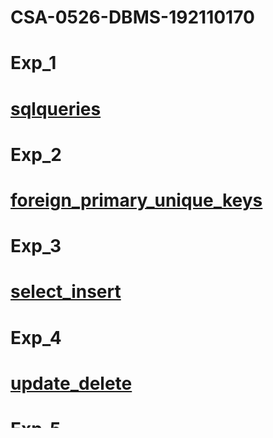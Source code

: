 # CSA-0526-DBMS-192110170
# Exp_1
# [sqlqueries](https://github.com/Ajayxii/CSA-0526-DBMS-192110170/blob/main/dbms-exp1.txt)
# Exp_2
# [foreign_primary_unique_keys](https://github.com/Ajayxii/CSA-0526-DBMS-192110170/blob/main/dbms-exp2.txt)
# Exp_3
# [select_insert](https://github.com/Ajayxii/CSA-0526-DBMS-192110170/blob/main/dbms-exp3.txt)
# Exp_4
# [update_delete](https://github.com/Ajayxii/CSA-0526-DBMS-192110170/blob/main/dbms-exp4.txt)
# Exp_5
# [selectfromtable](https://github.com/Ajayxii/CSA-0526-DBMS-192110170/blob/main/dbms-exp5.txt)
# Exp_6
# [selectfromtable](https://github.com/Ajayxii/CSA-0526-DBMS-192110170/blob/main/dbms-exp6.txt)
# Exp7
# [order,group,having](https://github.com/Ajayxii/CSA-0526-DBMS-192110170/blob/main/dbms-exp7.txt)
# Exp_8
# [select](https://github.com/Ajayxii/CSA-0526-DBMS-192110170/blob/main/dbms-exp8.txt)
# Exp9
# [outerjoin](https://github.com/Ajayxii/CSA-0526-DBMS-192110170/blob/main/dbms-exp9.txt)
# Exp_10
# [view_index](https://github.com/Ajayxii/CSA-0526-DBMS-192110170/blob/main/dbms10.txt)
# Exp_11
# [if case](https://github.com/Ajayxii/CSA-0526-DBMS-192110170/blob/main/dbms-exp11.txt)
# Exp_12
# [while](https://github.com/Ajayxii/CSA-0526-DBMS-192110170/blob/main/dbms_exp12.txt)
# Exp_13
# [savepoint](https://github.com/Ajayxii/CSA-0526-DBMS-192110170/blob/main/dbms-exp13.txt)
# Exp_14
# [grant revoke](https://github.com/Ajayxii/CSA-0526-DBMS-192110170/blob/main/dbms-exp14.txt)
# Exp_15
# [while table](https://github.com/Ajayxii/CSA-0526-DBMS-192110170/blob/main/dbms-exp15.txt)
# Exp_16
# [whilewith](https://github.com/Ajayxii/CSA-0526-DBMS-192110170/blob/main/DBMS-EXP16.txt)
# Exp_17
# [repeat](https://github.com/Ajayxii/CSA-0526-DBMS-192110170/blob/main/dbms-exp17.txt)
# Exp_18
# [autocommit](https://github.com/Ajayxii/CSA-0526-DBMS-192110170/blob/main/DBMS-EXP16.txt)
# Exp_20
# [select](https://github.com/Ajayxii/CSA-0526-DBMS-192110170/blob/main/dbms-exp20.txt)
# Exp_21
# [advanced](https://github.com/Ajayxii/CSA-0526-DBMS-192110170/blob/main/dbms-exp21.txt)
# Exp_22
# [beverage](https://github.com/Ajayxii/CSA-0526-DBMS-192110170/blob/main/dbms-exp22.txt)
# Exp_23
# [general hospital](https://github.com/Ajayxii/CSA-0526-DBMS-192110170/blob/main/dbms_exp23.txt)
# Exp_24
# [carcompany](https://github.com/Ajayxii/CSA-0526-DBMS-192110170/blob/main/dbms-exp24.txt)
# Exp_25
# [student details](https://github.com/Ajayxii/CSA-0526-DBMS-192110170/blob/main/dbms-exp25.txt)
